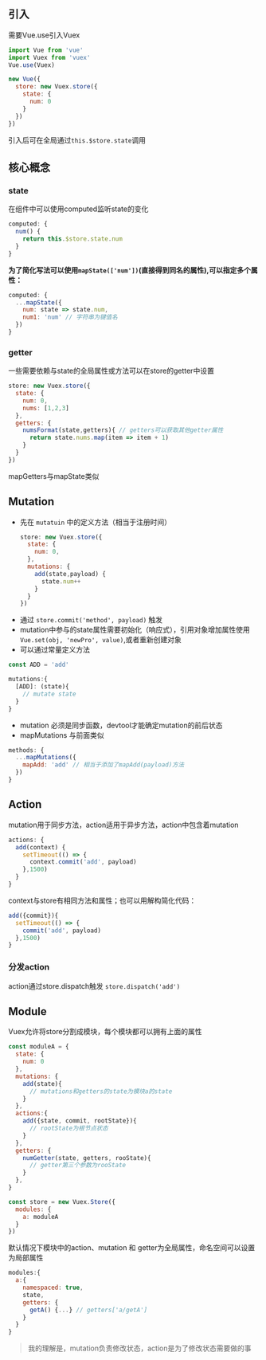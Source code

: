 ## 引入
需要Vue.use引入Vuex
```javascript
import Vue from 'vue'
import Vuex from 'vuex'
Vue.use(Vuex)

new Vue({
  store: new Vuex.store({
    state: {
      num: 0
    }
  })
})
```
引入后可在全局通过```this.$store.state```调用

## 核心概念
### state
在组件中可以使用computed监听state的变化
```javascript
computed: {
  num() {
    return this.$store.state.num
  }
}
```
**为了简化写法可以使用```mapState(['num'])```(直接得到同名的属性),可以指定多个属性：**
```javascript
computed: {
  ...mapState({
    num: state => state.num,
    num1: 'num' // 字符串为键值名
  })
}
```
### getter
一些需要依赖与state的全局属性或方法可以在store的getter中设置
```javascript
store: new Vuex.store({
  state: {
    num: 0,
    nums: [1,2,3]
  },
  getters: {
    numsFormat(state,getters){ // getters可以获取其他getter属性
      return state.nums.map(item => item + 1)
    }
  }
})
```
mapGetters与mapState类似

## Mutation
- 先在 ```mutatuin``` 中的定义方法（相当于注册时间）
  ```javascript
  store: new Vuex.store({
    state: {
      num: 0,
    },
    mutations: {
      add(state,payload) {
        state.num++
      }
    }
  })
  ```
- 通过 ```store.commit('method', payload)``` 触发
- mutation中参与的state属性需要初始化（响应式），引用对象增加属性使用```Vue.set(obj, 'newPro', value)```,或者重新创建对象
- 可以通过常量定义方法
 ```javascript
 const ADD = 'add'

 mutations:{
   [ADD]: (state){
     // mutate state
   }
 }
 ```
 - mutation 必须是同步函数，devtool才能确定mutation的前后状态
 - mapMutations 与前面类似
  ```javascript
  methods: {
    ...mapMutations({
      mapAdd: 'add' // 相当于添加了mapAdd(payload)方法
    })
  }
  ```

## Action
mutation用于同步方法，action适用于异步方法，action中包含着mutation
```javascript
actions: {
  add(context) {
    setTimeout(() => {
      context.commit('add', payload)
    },1500)
  }
}
```

context与store有相同方法和属性；也可以用解构简化代码：
```javascript
add({commit}){
  setTimeout(() => {
    commit('add', payload)
  },1500)
}
```
### 分发action

action通过store.dispatch触发
```store.dispatch('add')```

## Module
 Vuex允许将store分割成模块，每个模块都可以拥有上面的属性
```javascript
const moduleA = {
  state: {
    num: 0
  }, 
  mutations: {
    add(state){
      // mutations和getters的state为模块a的state
    }
  },
  actions:{
    add({state, commit, rootState}){
      // rootState为根节点状态
    }
  },
  getters: {
    numGetter(state, getters, rooState){
      // getter第三个参数为rooState
    }
  },
}

const store = new Vuex.Store({
  modules: {
    a: moduleA
  }
})
```
默认情况下模块中的action、mutation 和 getter为全局属性，命名空间可以设置为局部属性
```javascript
modules:{
  a:{
    namespaced: true,
    state,
    getters: {
      getA() {...} // getters['a/getA']
    }
  }
}
```
> 我的理解是，mutation负责修改状态，action是为了修改状态需要做的事